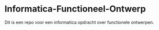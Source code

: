 # Informatica-Functioneel-Ontwerp
Dit is een repo voor een informatica opdracht over functionele ontwerpen.
